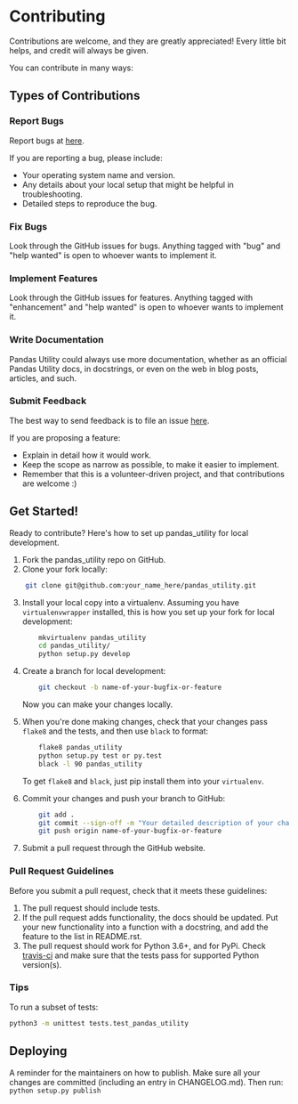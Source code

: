 # Contributing

Contributions are welcome, and they are greatly appreciated!
Every little bit helps, and credit will always be given.

You can contribute in many ways:

## Types of Contributions

### Report Bugs

Report bugs at [here](https://github.com/mmphego/pandas_utility/issues).

If you are reporting a bug, please include:

-   Your operating system name and version.
-   Any details about your local setup that might be helpful in
    troubleshooting.
-   Detailed steps to reproduce the bug.

### Fix Bugs

Look through the GitHub issues for bugs. Anything tagged with "bug" and "help
wanted" is open to whoever wants to implement it.

### Implement Features

Look through the GitHub issues for features. Anything tagged with
"enhancement" and "help wanted" is open to whoever wants to implement it.

### Write Documentation

Pandas Utility could always use more documentation,
whether as an official Pandas Utility docs,
in docstrings, or even on the web in blog posts, articles, and such.

### Submit Feedback

The best way to send feedback is to file an issue [here](https://github.com/mmphego/pandas_utility/issues).

If you are proposing a feature:

-   Explain in detail how it would work.
-   Keep the scope as narrow as possible, to make it easier to
    implement.
-   Remember that this is a volunteer-driven project, and that
    contributions are welcome :)

## Get Started!

Ready to contribute? Here's how to set up pandas_utility for local development.

1.  Fork the pandas_utility repo on GitHub.
2.  Clone your fork locally:
```bash
    git clone git@github.com:your_name_here/pandas_utility.git
```

3.  Install your local copy into a virtualenv. Assuming you have
    `virtualenvwrapper` installed, this is how you set up your fork for
    local development:
    ```bash
        mkvirtualenv pandas_utility
        cd pandas_utility/
        python setup.py develop
    ```

4.  Create a branch for local development:
    ```bash
        git checkout -b name-of-your-bugfix-or-feature
    ```

    Now you can make your changes locally.

5.  When you're done making changes, check that your changes pass `flake8`
    and the tests, and then use `black` to format:
    ```bash
        flake8 pandas_utility
        python setup.py test or py.test
        black -l 90 pandas_utility
    ```
    To get `flake8` and `black`, just pip install them into your `virtualenv`.

6.  Commit your changes and push your branch to GitHub:
    ```bash
        git add .
        git commit --sign-off -m "Your detailed description of your changes."
        git push origin name-of-your-bugfix-or-feature
    ```

7.  Submit a pull request through the GitHub website.

### Pull Request Guidelines

Before you submit a pull request, check that it meets these guidelines:

1.  The pull request should include tests.
2.  If the pull request adds functionality, the docs should be updated.
    Put your new functionality into a function with a docstring, and add
    the feature to the list in README.rst.
3.  The pull request should work for Python 3.6+, and
    for PyPi. Check [travis-ci](https://travis-ci.org/mmphego/pandas_utility/pull_requests) and make sure that the tests pass for supported Python version(s).

### Tips

To run a subset of tests:
```bash
python3 -m unittest tests.test_pandas_utility
```

## Deploying

A reminder for the maintainers on how to publish. Make sure all your
changes are committed (including an entry in CHANGELOG.md).
Then run: `python setup.py publish`
